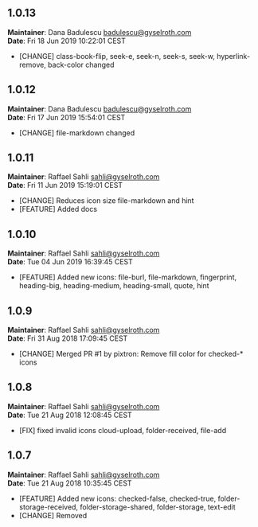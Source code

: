## 1.0.13
**Maintainer**: Dana Badulescu <badulescu@gyselroth.com>\
**Date**: Fri 18 Jun 2019 10:22:01 CEST

* [CHANGE] class-book-flip, seek-e, seek-n, seek-s, seek-w, hyperlink-remove, back-color changed


## 1.0.12
**Maintainer**: Dana Badulescu <badulescu@gyselroth.com>\
**Date**: Fri 17 Jun 2019 15:54:01 CEST

* [CHANGE] file-markdown changed


## 1.0.11
**Maintainer**: Raffael Sahli <sahli@gyselroth.com>\
**Date**: Fri 11 Jun 2019 15:19:01 CEST

* [CHANGE] Reduces icon size file-markdown and hint
* [FEATURE] Added docs


## 1.0.10
**Maintainer**: Raffael Sahli <sahli@gyselroth.com>\
**Date**: Tue 04 Jun 2019 16:39:45 CEST

* [FEATURE] Added new icons: file-burl, file-markdown, fingerprint, heading-big, heading-medium, heading-small, quote, hint


## 1.0.9
**Maintainer**: Raffael Sahli <sahli@gyselroth.com>\
**Date**: Fri 31 Aug 2018 17:09:45 CEST

* [CHANGE] Merged PR #1 by pixtron: Remove fill color for checked-* icons


## 1.0.8
**Maintainer**: Raffael Sahli <sahli@gyselroth.com>\
**Date**: Tue 21 Aug 2018 12:08:45 CEST

* [FIX] fixed invalid icons cloud-upload, folder-received, file-add


## 1.0.7
**Maintainer**: Raffael Sahli <sahli@gyselroth.com>\
**Date**: Tue 21 Aug 2018 10:35:45 CEST

* [FEATURE] Added new icons: checked-false, checked-true, folder-storage-received, folder-storage-shared, folder-storage, text-edit
* [CHANGE] Removed <title> attribute from all icons


## 1.0.6
**Maintainer**: Raffael Sahli <sahli@gyselroth.com>\
**Date**: Fri 08 Jun 2018 17:06:45 CEST

* [FEATURE] Added new icons: save, adjust, app-download, file-drag
* [CHANGE] changed icons: filter, cog


## 1.0.5
**Maintainer**: Raffael Sahli <sahli@gyselroth.com>\
**Date**: Tue 26 Sep 2017 11:26:20 CEST

* [FEATURE] Added css mask colors


## 1.0.4
**Maintainer**: Raffael Sahli <sahli@gyselroth.com>\
**Date**: Wed 20 Sep 2017 10:49:32 CEST

* [FIX] Fixed license (MIT)
